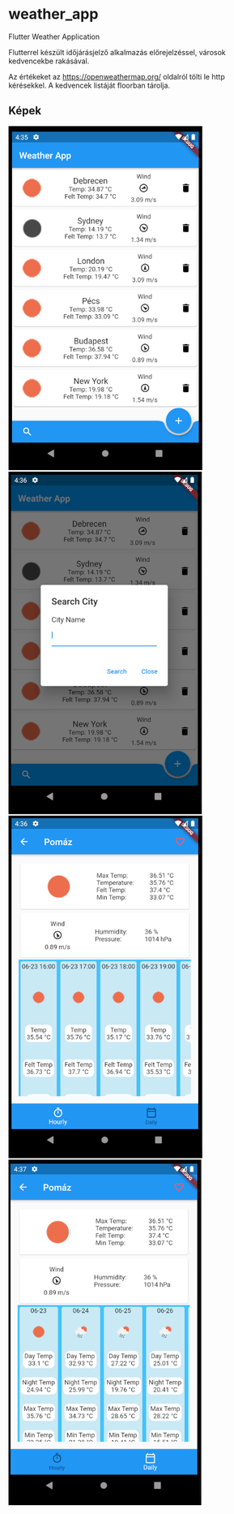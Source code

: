 # weather_app
 Flutter Weather Application

Flutterrel készült időjárásjelző alkalmazás előrejelzéssel, városok kedvencekbe rakásával.

Az értékeket az https://openweathermap.org/ oldalról tölti le http kérésekkel. A kedvencek listáját floorban tárolja.

## Képek

![Lista](https://github.com/markovics-gergely/weather_app/blob/main/pics/list.PNG)
![Keresés](https://github.com/markovics-gergely/weather_app/blob/main/pics/search.PNG)
![Órában Részletek](https://github.com/markovics-gergely/weather_app/blob/main/pics/detailh.PNG)
![Napi Részletek](https://github.com/markovics-gergely/weather_app/blob/main/pics/detaild.PNG)
